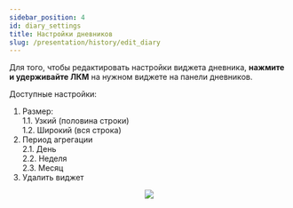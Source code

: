 ```yaml
---
sidebar_position: 4
id: diary_settings
title: Настройки дневников
slug: /presentation/history/edit_diary
---
```


Для того, чтобы редактировать настройки виджета дневника, **нажмите и удерживайте ЛКМ** на нужном виджете на панели дневников.  

Доступные настройки:
1. Размер:  
    1.1. Узкий (половина строки)  
    1.2. Широкий (вся строка)  
2. Период агрегации  
    2.1. День  
    2.2. Неделя  
    2.3. Месяц  
3. Удалить виджет

<div align="center"><img type="imgscreen" src="/wellness_doc/img/presentation/diary/diaryLayoutEdit.png"/></div>